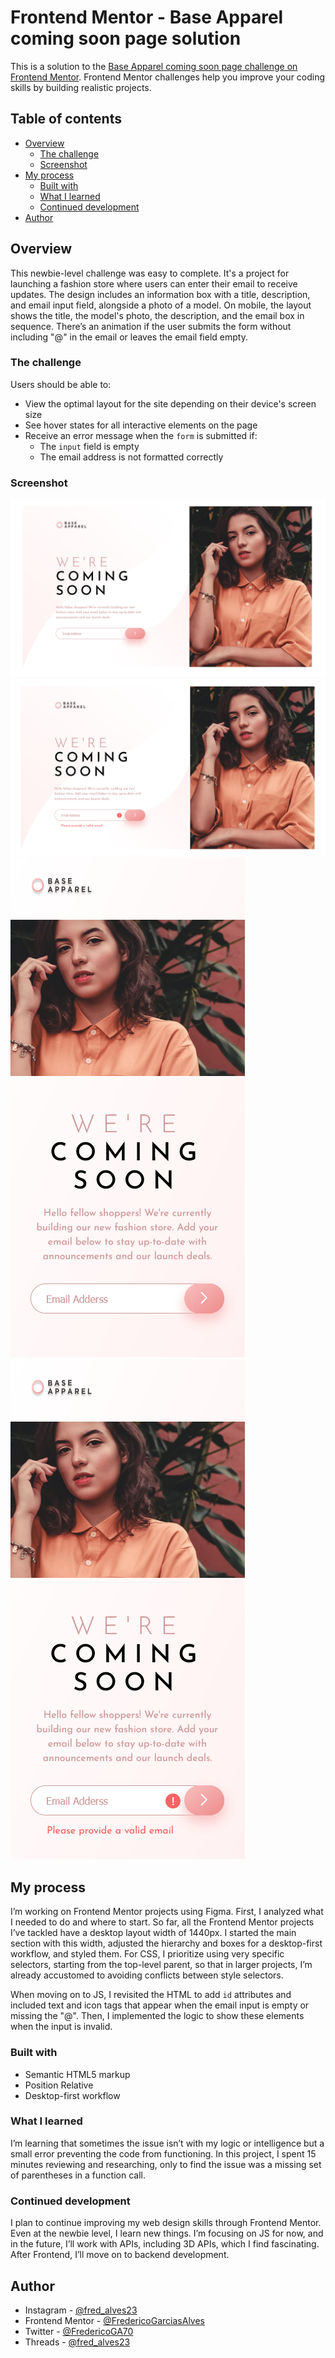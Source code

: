 # Frontend Mentor - Base Apparel coming soon page solution

This is a solution to the [Base Apparel coming soon page challenge on Frontend Mentor](https://www.frontendmentor.io/challenges/base-apparel-coming-soon-page-5d46b47f8db8a7063f9331a0). Frontend Mentor challenges help you improve your coding skills by building realistic projects.

## Table of contents

-   [Overview](#overview)
    -   [The challenge](#the-challenge)
    -   [Screenshot](#screenshot)
-   [My process](#my-process)
    -   [Built with](#built-with)
    -   [What I learned](#what-i-learned)
    -   [Continued development](#continued-development)
-   [Author](#author)

## Overview

This newbie-level challenge was easy to complete. It's a project for launching a fashion store where users can enter their email to receive updates. The design includes an information box with a title, description, and email input field, alongside a photo of a model. On mobile, the layout shows the title, the model's photo, the description, and the email box in sequence. There’s an animation if the user submits the form without including "@" in the email or leaves the email field empty.

### The challenge

Users should be able to:

-   View the optimal layout for the site depending on their device's screen size
-   See hover states for all interactive elements on the page
-   Receive an error message when the `form` is submitted if:
    -   The `input` field is empty
    -   The email address is not formatted correctly

### Screenshot

![](./assets/images/picture-base-apparel-coming-soon.png)
![](./assets/images/picture-base-apparel-coming-soon-js.png)
![](./assets/images/picture-mobile-base-apparel-coming-soon.png)
![](./assets/images/picture-mobile-base-apparel-coming-soon-js.png)

## My process

I’m working on Frontend Mentor projects using Figma. First, I analyzed what I needed to do and where to start. So far, all the Frontend Mentor projects I’ve tackled have a desktop layout width of 1440px. I started the main section with this width, adjusted the hierarchy and boxes for a desktop-first workflow, and styled them. For CSS, I prioritize using very specific selectors, starting from the top-level parent, so that in larger projects, I’m already accustomed to avoiding conflicts between style selectors.

When moving on to JS, I revisited the HTML to add `id` attributes and included text and icon tags that appear when the email input is empty or missing the "@". Then, I implemented the logic to show these elements when the input is invalid.

### Built with

-   Semantic HTML5 markup
-   Position Relative
-   Desktop-first workflow

### What I learned

I’m learning that sometimes the issue isn’t with my logic or intelligence but a small error preventing the code from functioning. In this project, I spent 15 minutes reviewing and researching, only to find the issue was a missing set of parentheses in a function call.

### Continued development

I plan to continue improving my web design skills through Frontend Mentor. Even at the newbie level, I learn new things. I’m focusing on JS for now, and in the future, I’ll work with APIs, including 3D APIs, which I find fascinating. After Frontend, I’ll move on to backend development.

## Author

-   Instagram - [@fred_alves23](https://www.instagram.com/fred_alves23/)
-   Frontend Mentor - [@FredericoGarciasAlves](https://www.frontendmentor.io/profile/FredericoGarciasAlves)
-   Twitter - [@FredericoGA70](https://x.com/FredericoGA70)
-   Threads - [@fred_alves23](https://www.threads.net/@fred_alves23)
